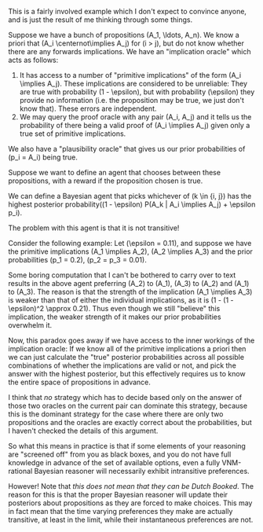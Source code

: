 This is a fairly involved example which I don't expect to convince anyone,
and is just the result of me thinking through some things.

Suppose we have a bunch of propositions \(A_1, \ldots, A_n\).
We know a priori that \(A_i \centernot\implies A_j\) for \(i > j\),
but do not know whether there are any forwards implications.
We have an "implication oracle" which acts as follows:

1. It has access to a number of "primitive implications" of the form \(A_i \implies A_j\).
   These implications are considered to be unreliable: They are true with probability \(1 - \epsilon\),
   but with probability \(\epsilon\) they provide no information (i.e. the proposition may be true, we just don't know that).
   These errors are independent.
2. We may query the proof oracle with any pair \(A_i, A_j\) and it tells us the probability of there being a valid proof of \(A_i \implies A_j\) given only a true set of primitive implications.

We also have a "plausibility oracle" that gives us our prior probabilities of \(p_i = A_i\) being true.

Suppose we want to define an agent that chooses between these propositions, with a reward if the proposition chosen is true.

We can define a Bayesian agent that picks whichever of \(k \in \{i, j\}\) has the highest posterior probability\((1 - \epsilon) P(A_k | A_i \implies A_j) + \epsilon p_i\).

The problem with this agent is that it is not transitive!

Consider the following example: Let \(\epsilon = 0.11\),
and suppose we have the primitive implications \(A_1 \implies A_2\), \(A_2 \implies A_3\) and the prior probabilities \(p_1 = 0.2\), \(p_2 = p_3 = 0.01\).

Some boring computation that I can't be bothered to carry over to text results in the above agent preferring \(A_2\) to \(A_1\), \(A_3\) to \(A_2\) and \(A_1\) to \(A_3\).
The reason is that the strength of the implication \(A_1 \implies A_3\) is weaker than that of either the individual implications, as it is \(1 - (1 - \epsilon)^2 \approx 0.21\).
Thus even though we still "believe" this implication, the weaker strength of it makes our prior probabilities overwhelm it.

Now, this paradox goes away if we have access to the inner workings of the implication oracle:
If we know all of the primitive implications a priori then we can just calculate the "true" posterior probabilities across all possible combinations of whether the implications are valid or not,
and pick the answer with the highest posterior,
but this effectively requires us to know the entire space of propositions in advance.

I think that *no* strategy which has to decide based only on the answer of those two oracles on the current pair can dominate this strategy,
because this is the dominant strategy for the case where there are only two propositions and the oracles are exactly correct about the probabilities,
but I haven't checked the details of this argument.

So what this means in practice is that if some elements of your reasoning are "screened off" from you as black boxes,
and you do not have full knowledge in advance of the set of available options,
even a fully VNM-rational Bayesian reasoner will necessarily exhibit intransitive preferences.

However! Note that *this does not mean that they can be Dutch Booked*.
The reason for this is that the proper Bayesian reasoner will update their posteriors about propositions as they are forced to make choices.
This may in fact mean that the time varying preferences they make are actually transitive, at least in the limit, while their instantaneous preferences are not.
